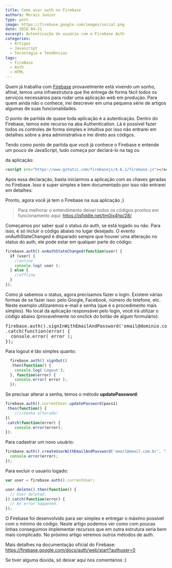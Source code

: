 ```yaml
---
title: Como usar auth no Firebase
authors: Morais Junior
type: post
image: https://firebase.google.com/images/social.png
date: 2018-04-21
excerpt: Autenticação de usuário com o Firebase Auth
categories:
  - Artigos
  - Javascript
  - Tecnologia e Tendências
tags:
  - FireBase
  - Auth
  - HTML
---
```


Quem já trabalha com [Firebase](https://firebase.google.com/ "Firebase") provavelmente está vivendo um sonho, afinal, temos uma infraestrutura que lhe entrega de forma fácil todos os serviços necessários para rodar uma aplicação web em produção. Para quem ainda não o conhece, irei descrever em uma pequena série de artigos algumas de suas funcionalidades. 

O ponto de partida de quase toda aplicação é a autenticação. Dentro do Firebase, temos este recurso na aba Authentication. Lá é possível fazer todos os controles de forma simples e intuitiva por isso não entrarei em detalhes sobre a área administrativa e irei direto aos códigos.

Tendo como ponto de partida que você já conhece o Firebase e entende um pouco de JavaScript, tudo começa por declará-lo na tag <head> ou<footer>da aplicação:

```html
<script src="https://www.gstatic.com/firebasejs/4.6.1/firebase.js"></script>
```

Após essa declaração, basta iniciarmos a aplicação com as chaves geradas no Firebase. Isso é super simples e bem documentado por isso não entrarei em detalhes:

Pronto, agora você já tem o Firebase na sua aplicação ;)

> Para melhorar o entendimento deixei todos os códigos prontos em funcionamento aqui: https://jsfiddle.net/tm0jx4hp/28/

Começamos por saber qual o status do auth, se está logado ou não. Para isso, é só incluir o código abaixo no lugar desejado. O evento onAuthStateChanged é disparado sempre que houver uma alteração no status do auth, ele pode estar em qualquer parte do código:
```javascript
firebase.auth().onAuthStateChanged(function(user) {
  if (user) {
    //online
    console.log( user );
  } else {
    //offline
  }
});
```


Como já sabemos o status, agora precisamos fazer o login. Existem várias formas de se fazer isso: pelo Google, Facebook, número do telefone, etc. Neste exemplo utilizaremos e-mail e senha (que é o procedimento mais simples). No local da aplicação responsável pelo login, você irá utilizar o código abaixo (provavelmente no onclick do botão de algum formulário):
<pre class="lang-javascrip">
firebase.auth().signInWithEmailAndPassword('email@dominio.com.br', 'senha')
.catch(function(error) {
  console.error( error );
});
</pre>

Para logout é tão simples quanto:

```javascript
  firebase.auth().signOut()
  .then(function() {
    console.log('Logout');
  }, function(error) {
    console.error( error );
  });
```

Se precisar alterar a senha, temos o método **updatePassword**:

```javascript
firebase.auth().currentUser.updatePassword(pass1)
.then(function() {
	////Senha alterada!
})
.catch(function(error) {
	console.error(error);
});  
```

Para cadastrar um novo usuário:

```javascript
firebase.auth().createUserWithEmailAndPassword('email@email.com.br', "123mudar").catch(function(error) {
  console.error(error);
});
```

Para excluir o usuario logado:

```javascript
var user = firebase.auth().currentUser;

user.delete().then(function() {
  // User deleted.
}).catch(function(error) {
  // An error happened.
});
```

O Firebase foi desenvolvido para ser simples e entregar o máximo possível com o mínimo de código. Neste artigo podemos ver como com poucas linhas conseguimos implementar recursos que em outra estrutura seria bem mais complicado. No próximo artigo veremos outros métodos de auth.  

Mais detalhes na documentação oficial do Firebase:
https://firebase.google.com/docs/auth/web/start?authuser=0

Se tiver alguma dúvida, só deixar aqui nos comentários :)
